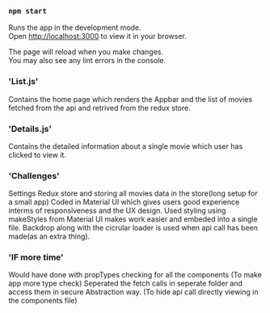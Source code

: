 ### `npm start`

Runs the app in the development mode.\
Open [http://localhost:3000](http://localhost:3000) to view it in your browser.

The page will reload when you make changes.\
You may also see any lint errors in the console.

### 'List.js'

Contains the home page which renders the Appbar and the list of movies fetched from the api and retrived from the redux store.

### 'Details.js'

Contains the detailed information about a single movie which user has clicked to view it.

### 'Challenges'

Settings Redux store and storing all movies data in the store(long setup for a small app)
Coded in Material UI which gives users good experience interms of responsiveness and the UX design.
Used styling using makeStyles from Material UI makes work easier and embeded into a single file.
Backdrop along with the cicrular loader is used when api call has been made(as an extra thing).

### 'IF more time'

Would have done with propTypes checking for all the components (To make app more type check)
Seperated the fetch calls in seperate folder and access them in secure Abstraction way. (To hide api call directly viewing in the components file)



